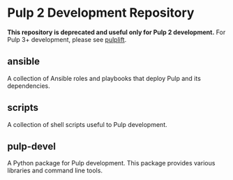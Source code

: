Pulp 2 Development Repository
=============================
**This repository is deprecated and useful only for Pulp 2 development.** For Pulp 3+ development,
please see [pulplift](https://github.com/pulp/pulplift).


ansible
-------
A collection of Ansible roles and playbooks that deploy Pulp and its
dependencies.

scripts
-------
A collection of shell scripts useful to Pulp development.


pulp-devel
----------
A Python package for Pulp development. This package provides various libraries
and command line tools.
